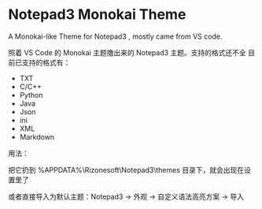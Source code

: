 # Notepad3 Monokai Theme
A Monokai-like Theme for Notepad3 , mostly came from VS code.

照着 VS Code 的 Monokai 主题撸出来的 Notepad3 主题。支持的格式还不全
目前已支持的格式有：
- TXT
- C/C++
- Python
- Java
- Json
- ini
- XML
- Markdown

用法：

把它扔到 %APPDATA%\Rizonesoft\Notepad3\themes 目录下，就会出现在设置里了

或者直接导入为默认主题：Notepad3 -> 外观 -> 自定义语法高亮方案 -> 导入 

